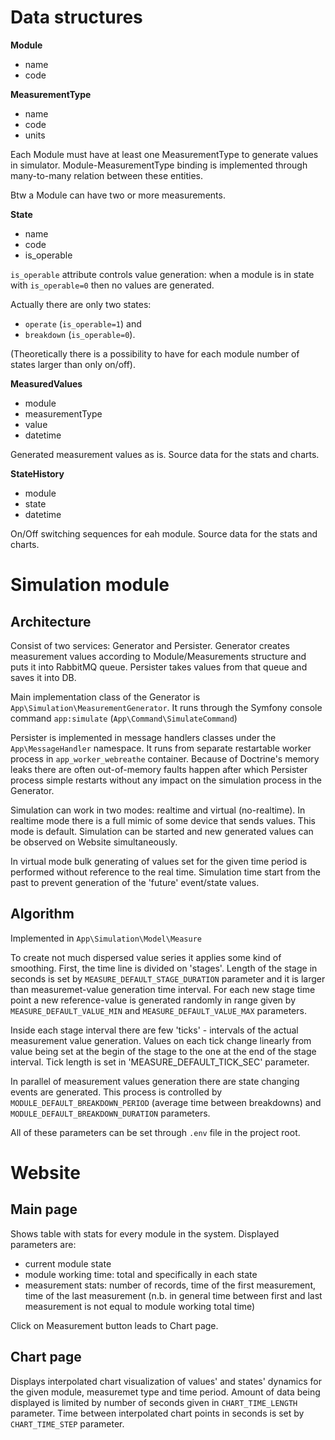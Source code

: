 # Data structures

**Module**
- name
- code

**MeasurementType**
- name
- code
- units

Each Module must have at least one MeasurementType to generate values in simulator. Module-MeasurementType binding is implemented through many-to-many relation between these entities.

Btw a Module can have two or more measurements.

**State**
- name
- code
- is_operable

`is_operable` attribute controls value generation: when a module is in state with `is_operable=0` then no values are generated.

Actually there are only two states: 
- `operate` (`is_operable=1`) and 
- `breakdown` (`is_operable=0`).

(Theoretically there is a possibility to have for each module number of states larger than only on/off).

**MeasuredValues**
- module
- measurementType
- value
- datetime

Generated measurement values as is. Source data for the stats and charts.

**StateHistory**
- module
- state
- datetime

On/Off switching sequences for eah module. Source data for the stats and charts. 

# Simulation module
## Architecture

Consist of two services: Generator and Persister. Generator creates measurement values according to Module/Measurements structure and puts it into RabbitMQ queue. Persister takes values from that queue and saves it into DB. 

Main implementation class of the Generator is `App\Simulation\MeasurementGenerator`. It runs through the Symfony console command `app:simulate` (`App\Command\SimulateCommand`)  

Persister is implemented in message handlers classes under the `App\MessageHandler` namespace. It runs from separate restartable worker process in `app_worker_webreathe` container. Because of Doctrine's memory leaks there are often out-of-memory faults happen after which Persister process simple restarts without any impact on the simulation process in the Generator.

Simulation can work in two modes: realtime and 
virtual (no-realtime). In realtime mode there is a full mimic of some device that sends values. This mode is default. Simulation can be started and new generated values can be observed on Website simultaneously. 

In virtual mode bulk generating of values set for the given time period is performed without reference to the real time. Simulation time start from the past to prevent generation of the 'future' event/state values. 

## Algorithm 
Implemented in `App\Simulation\Model\Measure`

To create not much dispersed value series it applies some kind of smoothing. First, the time line is divided on 'stages'. Length of the stage in seconds is set by `MEASURE_DEFAULT_STAGE_DURATION` parameter and it is larger than measuremet-value generation time interval. For each new stage time point a new reference-value is generated randomly in range given by `MEASURE_DEFAULT_VALUE_MIN` and `MEASURE_DEFAULT_VALUE_MAX` parameters.

Inside each stage interval there are few 'ticks' - intervals of the actual measurement value generation. Values on each tick change linearly from value being set at the begin of the stage to the one at the end of the stage interval. Tick length is set in 'MEASURE_DEFAULT_TICK_SEC' parameter.

In parallel of measurement values generation there are state changing events are generated. This process is controlled by `MODULE_DEFAULT_BREAKDOWN_PERIOD` (average time between breakdowns) and `MODULE_DEFAULT_BREAKDOWN_DURATION` parameters.

All of these parameters can be set through `.env` file in the project root.


# Website
## Main page
Shows table with stats for every module in the system. Displayed parameters are:
- current module state
- module working time: total and specifically in each state
- measurement stats: number of records, time of the first measurement, time of the last measurement (n.b. in general time between first and last measurement is not equal to module working total time)

Click on Measurement button leads to Chart page.

## Chart page
Displays interpolated chart visualization of values' and states' dynamics for the given module, measuremet type and time period. Amount of data being displayed is limited by number of seconds given in `CHART_TIME_LENGTH` parameter. Time between interpolated chart points in seconds is set by `CHART_TIME_STEP` parameter. 
